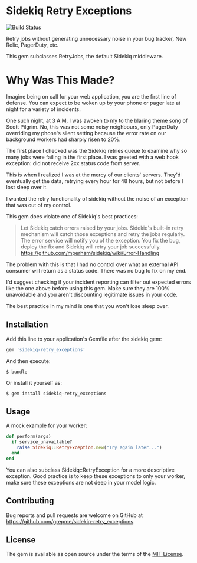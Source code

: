 # Sidekiq Retry Exceptions

[![Build Status](https://travis-ci.org/grepme/sidekiq-retry_exceptions.svg?branch=master)](https://travis-ci.org/grepme/sidekiq-retry_exceptions)

Retry jobs without generating unnecessary noise in your bug tracker, New Relic, PagerDuty, etc.

This gem subclasses RetryJobs, the default Sidekiq middleware.

# Why Was This Made?

Imagine being on call for your web application, you are the first line of defense.
You can expect to be woken up by your phone or pager late at night for a variety of incidents.

One such night, at 3 A.M, I was awoken to my to the blaring theme song of Scott Pilgrim.
No, this was not some noisy neighbours, only PagerDuty overriding my phone's silent setting
because the error rate on our background workers had sharply risen to 20%.

The first place I checked was the Sidekiq retries queue to examine why
so many jobs were failing in the first place. I was greeted with a web hook exception:
did not receive 2xx status code from server.

This is when I realized I was at the mercy of our clients' servers. They'd eventually
get the data, retrying every hour for 48 hours, but not before I lost sleep over it.

I wanted the retry functionality of sidekiq without the noise of an exception that
was out of my control.

This gem does violate one of Sidekiq's best practices:

> Let Sidekiq catch errors raised by your jobs. Sidekiq's built-in retry mechanism will catch those exceptions and retry the jobs regularly. The error service will notify you of the exception. You fix the bug, deploy the fix and Sidekiq will retry your job successfully.
> https://github.com/mperham/sidekiq/wiki/Error-Handling

The problem with this is that I had no control over what an external API consumer
will return as a status code. There was no bug to fix on my end.

I'd suggest checking if your incident reporting can filter out expected errors
like the one above before using this gem. Make sure they are 100% unavoidable
and you aren't discounting legitimate issues in your code.

The best practice in my mind is one that you won't lose sleep over.

## Installation

Add this line to your application's Gemfile after the sidekiq gem:

```ruby
gem 'sidekiq-retry_exceptions'
```

And then execute:

    $ bundle

Or install it yourself as:

    $ gem install sidekiq-retry_exceptions

## Usage

A mock example for your worker:

```ruby
def perform(args)
  if service_unavailable?
    raise Sidekiq::RetryException.new("Try again later...")
  end
end
```

You can also subclass Sidekiq::RetryException for a more descriptive exception.
Good practice is to keep these exceptions to only your worker, make sure
these exceptions are not deep in your model logic.

## Contributing

Bug reports and pull requests are welcome on GitHub at https://github.com/grepme/sidekiq-retry_exceptions.


## License

The gem is available as open source under the terms of the [MIT License](http://opensource.org/licenses/MIT).
